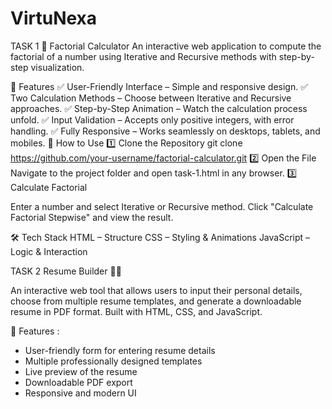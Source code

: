 # VirtuNexa
TASK 1
🎯 Factorial Calculator
An interactive web application to compute the factorial of a number using Iterative and Recursive methods with step-by-step visualization.

🌟 Features
✅ User-Friendly Interface – Simple and responsive design.
✅ Two Calculation Methods – Choose between Iterative and Recursive approaches.
✅ Step-by-Step Animation – Watch the calculation process unfold.
✅ Input Validation – Accepts only positive integers, with error handling.
✅ Fully Responsive – Works seamlessly on desktops, tablets, and mobiles.
🚀 How to Use
1️⃣ Clone the Repository
git clone https://github.com/your-username/factorial-calculator.git
2️⃣ Open the File
Navigate to the project folder and open task-1.html in any browser.
3️⃣ Calculate Factorial

Enter a number and select Iterative or Recursive method.
Click "Calculate Factorial Stepwise" and view the result.

🛠️ Tech Stack
HTML – Structure
CSS – Styling & Animations
JavaScript – Logic & Interaction


TASK 2
Resume Builder 📝💼

An interactive web tool that allows users to input their personal details, choose from multiple resume templates, and generate a downloadable resume in PDF format. Built with HTML, CSS, and JavaScript.

🚀 Features :

- User-friendly form for entering resume details
- Multiple professionally designed templates
- Live preview of the resume
- Downloadable PDF export
- Responsive and modern UI
